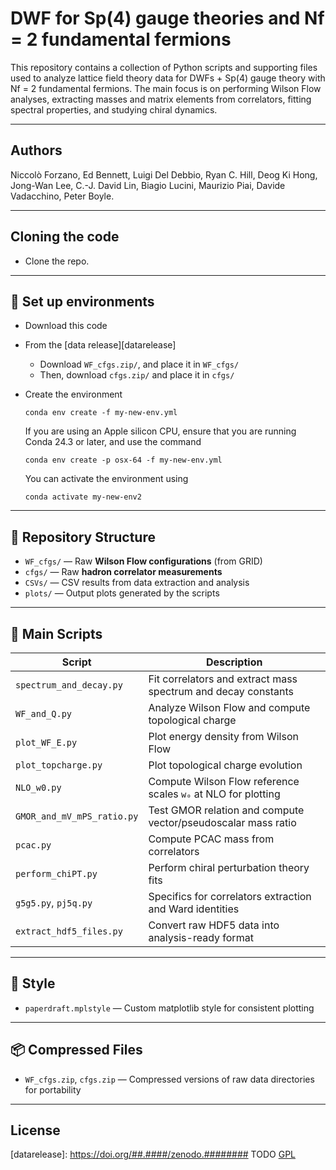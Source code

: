 # DWF for Sp(4) gauge theories and Nf = 2 fundamental fermions

This repository contains a collection of Python scripts and supporting files
used to analyze lattice field theory data for
DWFs + Sp(4) gauge theory with Nf = 2 fundamental fermions.
The main focus is on performing Wilson Flow analyses,
extracting masses and matrix elements from correlators,
fitting spectral properties,
and studying chiral dynamics.

---

## Authors

Niccolò Forzano, Ed Bennett, Luigi Del Debbio, Ryan C. Hill,
Deog Ki Hong, Jong-Wan Lee, C.-J. David Lin, Biagio Lucini,
Maurizio Piai, Davide Vadacchino, Peter Boyle.

---

## Cloning the code

* Clone the repo.

---

## 🔧 Set up environments

* Download this code
* From the [data release][datarelease]
  * Download ``WF_cfgs.zip/``, and place it in ``WF_cfgs/``
  * Then, download ``cfgs.zip/`` and place it in ``cfgs/``

* Create the environment

      conda env create -f my-new-env.yml

  If you are using an Apple silicon CPU,
  ensure that you are running Conda 24.3 or later, and use the command

      conda env create -p osx-64 -f my-new-env.yml

  You can activate the environment using

      conda activate my-new-env2

---

## 📁 Repository Structure

* `WF_cfgs/` — Raw **Wilson Flow configurations** (from GRID)
* `cfgs/` — Raw **hadron correlator measurements**
* `CSVs/` — CSV results from data extraction and analysis
* `plots/` — Output plots generated by the scripts

---

## 📜 Main Scripts

| Script                   | Description |
|--------------------------|-------------|
| `spectrum_and_decay.py` | Fit correlators and extract mass spectrum and decay constants |
| `WF_and_Q.py`            | Analyze Wilson Flow and compute topological charge |
| `plot_WF_E.py`           | Plot energy density from Wilson Flow |
| `plot_topcharge.py`      | Plot topological charge evolution |
| `NLO_w0.py`              | Compute Wilson Flow reference scales `w₀` at NLO for plotting |
| `GMOR_and_mV_mPS_ratio.py` | Test GMOR relation and compute vector/pseudoscalar mass ratio |
| `pcac.py`                | Compute PCAC mass from correlators |
| `perform_chiPT.py`       | Perform chiral perturbation theory fits |
| `g5g5.py`, `pj5q.py`     | Specifics for correlators extraction and Ward identities |
| `extract_hdf5_files.py` | Convert raw HDF5 data into analysis-ready format |

---

## 🎨 Style

* `paperdraft.mplstyle` — Custom matplotlib style for consistent plotting

---

## 📦 Compressed Files

* `WF_cfgs.zip`, `cfgs.zip` — Compressed versions of raw data directories for portability

---

## License

[datarelease]: https://doi.org/##.####/zenodo.######## TODO
[GPL](https://choosealicense.com/licenses/gpl-3.0/)
